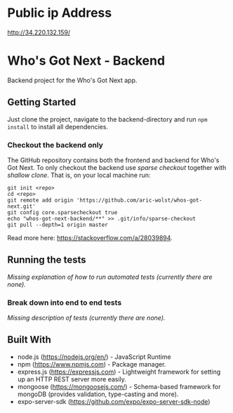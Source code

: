 # Public ip Address
http://34.220.132.159/

# Who's Got Next - Backend

Backend project for the Who's Got Next app.

## Getting Started

Just clone the project, navigate to the backend-directory and run `npm install` to install all dependencies.

### Checkout the backend only

The GitHub repository contains both the frontend and backend for Who's Got Next. To only checkout the backend use *sparse checkout* together with *shallow clone*. That is, on your local machine run:
```
git init <repo>
cd <repo>
git remote add origin 'https://github.com/aric-wolst/whos-got-next.git'
git config core.sparsecheckout true
echo "whos-got-next-backend/**" >> .git/info/sparse-checkout
git pull --depth=1 origin master
```

Read more here: https://stackoverflow.com/a/28039894.

## Running the tests

*Missing explanation of how to run automated tests (currently there are none).*

### Break down into end to end tests

*Missing description of tests (currently there are none).*

## Built With

* node.js (https://nodejs.org/en/) - JavaScript Runtime
* npm (https://www.npmjs.com) - Package manager.
* express.js (https://expressjs.com) - Lightweight framework for setting up an HTTP REST server more easily.
* mongoose (https://mongoosejs.com/) - Schema-based framework for mongoDB (provides validation, type-casting and more).
* expo-server-sdk (https://github.com/expo/expo-server-sdk-node)
